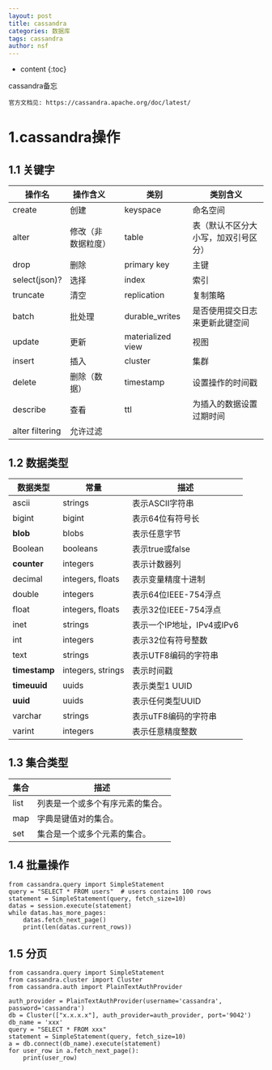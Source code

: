 ```yaml
---
layout: post
title: cassandra
categories: 数据库
tags: cassandra
author: nsf
---
```


* content
{:toc}

cassandra备忘

```
官方文档见: https://cassandra.apache.org/doc/latest/
```



# 1.cassandra操作

## 1.1 关键字

| 操作名          | 操作含义           |      | 类别              | 类别含义                             |
| --------------- | ------------------ | ---- | ----------------- | ------------------------------------ |
| create          | 创建               |      | keyspace          | 命名空间                             |
| alter           | 修改（非数据粒度） |      | table             | 表（默认不区分大小写，加双引号区分） |
| drop            | 删除               |      | primary key       | 主键                                 |
| select(json)?   | 选择               |      | index             | 索引                                 |
| truncate        | 清空               |      | replication       | 复制策略                             |
| batch           | 批处理             |      | durable_writes    | 是否使用提交日志来更新此键空间       |
| update          | 更新               |      | materialized view | 视图                                 |
| insert          | 插入               |      | cluster           | 集群                                 |
| delete          | 删除（数据）       |      | timestamp         | 设置操作的时间戳                     |
| describe        | 查看               |      | ttl               | 为插入的数据设置过期时间             |
| alter filtering | 允许过滤           |      |                   |                                      |

## 1.2 数据类型

| 数据类型      | 常量              | 描述                       |
| ------------- | ----------------- | -------------------------- |
| ascii         | strings           | 表示ASCII字符串            |
| bigint        | bigint            | 表示64位有符号长           |
| **blob**      | blobs             | 表示任意字节               |
| Boolean       | booleans          | 表示true或false            |
| **counter**   | integers          | 表示计数器列               |
| decimal       | integers, floats  | 表示变量精度十进制         |
| double        | integers          | 表示64位IEEE-754浮点       |
| float         | integers, floats  | 表示32位IEEE-754浮点       |
| inet          | strings           | 表示一个IP地址，IPv4或IPv6 |
| int           | integers          | 表示32位有符号整数         |
| text          | strings           | 表示UTF8编码的字符串       |
| **timestamp** | integers, strings | 表示时间戳                 |
| **timeuuid**  | uuids             | 表示类型1 UUID             |
| **uuid**      | uuids             | 表示任何类型UUID           |
| varchar       | strings           | 表示uTF8编码的字符串       |
| varint        | integers          | 表示任意精度整数           |

## 1.3 集合类型

| 集合 | 描述                             |
| ---- | -------------------------------- |
| list | 列表是一个或多个有序元素的集合。 |
| map  | 字典是键值对的集合。             |
| set  | 集合是一个或多个元素的集合。     |

## 1.4 批量操作

```
from cassandra.query import SimpleStatement
query = "SELECT * FROM users"  # users contains 100 rows
statement = SimpleStatement(query, fetch_size=10)
datas = session.execute(statement)
while datas.has_more_pages:
    datas.fetch_next_page()
    print(len(datas.current_rows))
```

## 1.5 分页

```
from cassandra.query import SimpleStatement
from cassandra.cluster import Cluster
from cassandra.auth import PlainTextAuthProvider

auth_provider = PlainTextAuthProvider(username='cassandra', password='cassandra')
db = Cluster(["x.x.x.x"], auth_provider=auth_provider, port='9042')
db_name = 'xxx'
query = "SELECT * FROM xxx"
statement = SimpleStatement(query, fetch_size=10)
a = db.connect(db_name).execute(statement)
for user_row in a.fetch_next_page():
    print(user_row)
```

